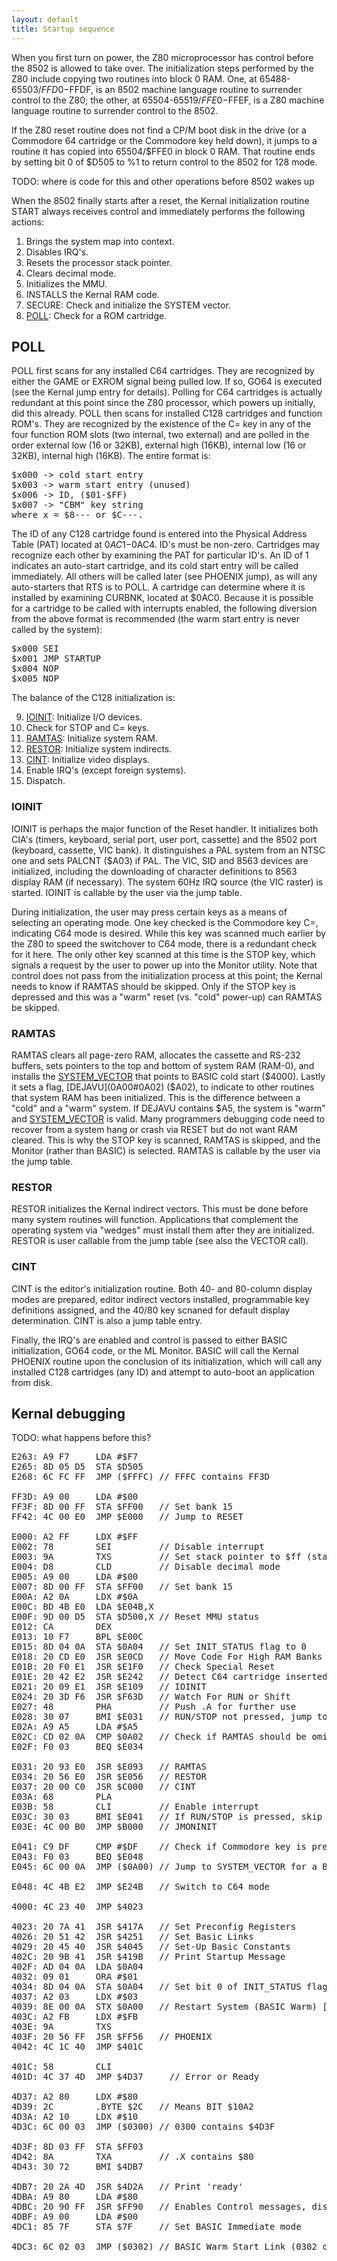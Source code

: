 ```yaml
---
layout: default
title: Startup sequence
---
```


When you first turn on power, the Z80 microprocessor has control before the 8502 is
allowed to take over. 
The initialization steps performed by the Z80 include copying two routines into block
0 RAM.
One, at 65488-65503/$FFD0-$FFDF, is an 8502 machine language routine to surrender
control to the Z80; the other, at 65504-65519/$FFE0-$FFEF, is a Z80 machine language
routine to surrender control to the 8502.

If the Z80 reset routine does
not find a CP/M boot disk in the drive (or a Commodore 64
cartridge or the Commodore key held down), it jumps to a
routine it has copied into 65504/$FFE0 in block 0 RAM. That
routine ends by setting bit 0 of $D505 to %1 to return control to the
8502 for 128 mode. 

TODO: where is code for this and other operations before 8502 wakes up

When the 8502 finally starts after a reset, the Kernal initialization routine
START always receives control and immediately performs the following actions:
1. Brings the system map into context.
2. Disables IRQ's.
3. Resets the processor stack pointer.
4. Clears decimal mode.
5. Initializes the MMU.
6. INSTALLS the Kernal RAM code.
7. SECURE: Check and initialize the SYSTEM vector.
8. [POLL](#POLL): Check for a ROM cartridge. 

## POLL <a name="POLL"></a>
POLL first scans for any installed C64 cartridges. They are recognized by
either the GAME or EXROM signal being pulled low. If so, GO64 is executed
(see the Kernal jump entry for details). Polling for C64 cartridges is actually
redundant at this point since the Z80 processor, which powers up initially, did this
already. POLL then scans for installed C128 cartridges and function ROM's. They
are recognized by the existence of the C= key in any of the four function ROM
slots (two internal, two external) and are polled in the order external low (16 or
32KB), external high (16KB), internal low (16 or 32KB), internal high (16KB).
The entire format is:

<pre>
$x000 -> cold start entry
$x003 -> warm start entry (unused)
$x006 -> ID, ($01-$FF)
$x007 -> "CBM" key string
where x = $8--- or $C---.
</pre>

The ID of any C128 cartridge found is entered into the Physical Address Table
(PAT) located at $0AC1-$0AC4. ID's must be non-zero. Cartridges may recognize
each other by examining the PAT for particular ID's. An ID of 1 indicates an
auto-start cartridge, and its cold start entry will be called immediately. All others
will be called later (see PHOENIX jump), as will any auto-starters that RTS is to
POLL. A cartridge can determine where it is installed by examining CURBNK,
located at $0AC0. Because it is possible for a cartridge to be called with interrupts
enabled, the following diversion from the above format is recommended (the warm
start entry is never called by the system):

<pre>
$x000 SEI
$x001 JMP STARTUP
$x004 NOP
$x005 NOP
</pre>

The balance of the C128 initialization is:

9. [IOINIT](#IOINIT): Initialize I/O devices.
10. Check for STOP and C= keys.
11. [RAMTAS](#RAMTAS): Initialize system RAM.
12. [RESTOR](#RESTOR): Initialize system indirects.
13. [CINT](#CINT): Initialize video displays.
14. Enable IRQ's (except foreign systems).
15. Dispatch. 

### IOINIT
IOINIT is perhaps the major function of the Reset handler. It initializes both CIA's
(timers, keyboard, serial port, user port, cassette) and the 8502 port (keyboard,
cassette, VIC bank). It distinguishes a PAL system from an NTSC one and sets
PALCNT ($A03) if PAL. The VIC, SID and 8563 devices are initialized, including
the downloading of character definitions to 8563 display RAM (if necessary). The
system 60Hz IRQ source (the VIC raster) is started. IOINIT is callable by the user
via the jump table.

During initialization, the user may press certain keys as a means of selecting
an operating mode. One key checked is the Commodore key C=, indicating C64
mode is desired. While this key was scanned much earlier by the Z80 to speed
the switchover to C64 mode, there is a redundant check for it here. The only other
key scanned at this time is the STOP key, which signals a request by the user
to power up into the Monitor utility. Note that control does not pass from the
initialization process at this point; the Kernal needs to know if RAMTAS should be
skipped. Only if the STOP key is depressed and this was a "warm" reset
(vs. "cold" power-up) can RAMTAS be skipped. 

### RAMTAS
RAMTAS clears all page-zero RAM, allocates the cassette and RS-232
buffers, sets pointers to the top and bottom of system RAM (RAM-0), and
installs the [SYSTEM_VECTOR](0A00#0A00) that points to BASIC cold
start ($4000). Lastly it sets a flag, [DEJAVU](0A00#0A02) ($A02), to indicate
to other routines
that system RAM has been initialized. This is the difference between a "cold"
and a "warm" system. If DEJAVU contains $A5, the system is "warm" and
[SYSTEM_VECTOR](0A00#0A00) is valid. Many programmers debugging code need to recover
from a system hang or crash via RESET but do not want RAM cleared. This
is why the STOP key is scanned, RAMTAS is skipped, and the Monitor
(rather than BASIC) is selected. RAMTAS is callable by the user via the jump
table.

### RESTOR
RESTOR initializes the Kernal indirect vectors. This must be done before
many system routines will function. Applications that complement the operating
system via "wedges" must install them after they are initialized. RESTOR is user
callable from the jump table (see also the VECTOR call).

### CINT
CINT is the editor's initialization routine. Both 40- and 80-column display
modes are prepared, editor indirect vectors installed, programmable key definitions
assigned, and the 40/80 key scnaned for default display determination. CINT is also
a jump table entry.

Finally, the IRQ's are enabled and control is passed to either BASIC
initialization, GO64 code, or the ML Monitor. BASIC will call the Kernal
PHOENIX routine upon the conclusion of its initialization, which will call any
installed C128 cartridges (any ID) and attempt to auto-boot an application from
disk. 

## Kernal debugging

TODO: what happens before this?

<pre>
E263: A9 F7     LDA #$F7
E265: 8D 05 D5  STA $D505
E268: 6C FC FF  JMP ($FFFC) // FFFC contains FF3D

FF3D: A9 00     LDA #$00
FF3F: 8D 00 FF  STA $FF00   // Set bank 15
FF42: 4C 00 E0  JMP $E000   // Jump to RESET

E000: A2 FF     LDX #$FF
E002: 78        SEI         // Disable interrupt
E003: 9A        TXS         // Set stack pointer to $ff (stack cleared)
E004: D8        CLD         // Disable decimal mode
E005: A9 00     LDA #$00
E007: 8D 00 FF  STA $FF00   // Set bank 15
E00A: A2 0A     LDX #$0A    
E00C: BD 4B E0  LDA $E04B,X 
E00F: 9D 00 D5  STA $D500,X // Reset MMU status
E012: CA        DEX
E013: 10 F7     BPL $E00C
E015: 8D 04 0A  STA $0A04   // Set INIT_STATUS flag to 0
E018: 20 CD E0  JSR $E0CD   // Move Code For High RAM Banks
E01B: 20 F0 E1  JSR $E1F0   // Check Special Reset
E01E: 20 42 E2  JSR $E242   // Detect C64 cartridge inserted, if so switch to C64
E021: 20 09 E1  JSR $E109   // IOINIT
E024: 20 3D F6  JSR $F63D   // Watch For RUN or Shift
E027: 48        PHA         // Push .A for further use
E028: 30 07     BMI $E031   // RUN/STOP not pressed, jump to RAMTAS
E02A: A9 A5     LDA #$A5
E02C: CD 02 0A  CMP $0A02   // Check if RAMTAS should be omitted
E02F: F0 03     BEQ $E034

E031: 20 93 E0  JSR $E093   // RAMTAS
E034: 20 56 E0  JSR $E056   // RESTOR
E037: 20 00 C0  JSR $C000   // CINT
E03A: 68        PLA
E03B: 58        CLI         // Enable interrupt
E03C: 30 03     BMI $E041   // If RUN/STOP is pressed, skip to non
E03E: 4C 00 B0  JMP $B000   // JMONINIT

E041: C9 DF     CMP #$DF    // Check if Commodore key is pressed
E043: F0 03     BEQ $E048
E045: 6C 00 0A  JMP ($0A00) // Jump to SYSTEM_VECTOR for a Basic Restart

E048: 4C 4B E2  JMP $E24B   // Switch to C64 mode

4000: 4C 23 40  JMP $4023   

4023: 20 7A 41  JSR $417A   // Set Preconfig Registers
4026: 20 51 42  JSR $4251   // Set Basic Links
4029: 20 45 40  JSR $4045   // Set-Up Basic Constants
402C: 20 9B 41  JSR $419B   // Print Startup Message
402F: AD 04 0A  LDA $0A04 
4032: 09 01     ORA #$01
4034: 8D 04 0A  STA $0A04   // Set bit 0 of INIT_STATUS flag to 1
4037: A2 03     LDX #$03
4039: 8E 00 0A  STX $0A00   // Restart System (BASIC Warm) [4000]
403C: A2 FB     LDX #$FB
403E: 9A        TXS
403F: 20 56 FF  JSR $FF56   // PHOENIX 
4042: 4C 1C 40  JMP $401C

401C: 58        CLI
401D: 4C 37 4D	JMP $4D37	  // Error or Ready

4D37: A2 80     LDX #$80
4D39: 2C        .BYTE $2C   // Means BIT $10A2
4D3A: A2 10     LDX #$10
4D3C: 6C 00 03  JMP ($0300) // 0300 contains $4D3F

4D3F: 8D 03 FF  STA $FF03
4D42: 8A        TXA         // .X contains $80
4D43: 30 72     BMI $4DB7

4DB7: 20 2A 4D  JSR $4D2A   // Print 'ready'
4DBA: A9 80     LDA #$80
4DBC: 20 90 FF	JSR $FF90   // Enables Control messages, disables Error messages
4DBF: A9 00     LDA #$00
4DC1: 85 7F     STA $7F     // Set BASIC Immediate mode

4DC3: 6C 02 03	JMP ($0302) // BASIC Warm Start Link (0302 contains $4DC6)

</pre>
